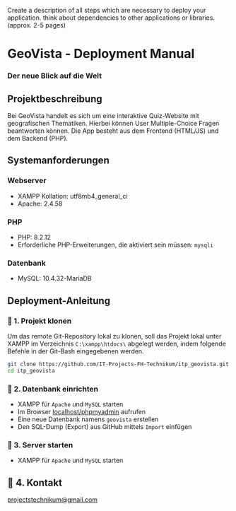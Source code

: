  Create a description of all steps which are necessary to deploy your application. think about dependencies to other applications or libraries. (approx. 2-5 pages)



# GeoVista - Deployment Manual
### Der neue Blick auf die Welt


## Projektbeschreibung
Bei GeoVista handelt es sich um eine interaktive Quiz-Website mit geografischen Thematiken. Hierbei können User Multiple-Choice Fragen beantworten können.
Die App besteht aus dem Frontend (HTML/JS) und dem Backend (PHP).

## Systemanforderungen
### Webserver
- XAMPP Kollation: utf8mb4_general_ci
- Apache: 2.4.58
### PHP
- PHP: 8.2.12
- Erforderliche PHP-Erweiterungen, die aktiviert sein müssen: `mysqli`
### Datenbank
- MySQL: 10.4.32-MariaDB



## Deployment-Anleitung

### 🧬 1. Projekt klonen
Um das remote Git-Repository lokal zu klonen, soll das Projekt lokal unter XAMPP im Verzeichnis `C:\xampp\htdocs\` abgelegt werden, indem folgende Befehle in der Git-Bash eingegebenen werden.

```bash
git clone https://github.com/IT-Projects-FH-Technikum/itp_geovista.git
cd itp_geovista
```

### 📐 2. Datenbank einrichten
- XAMPP für `Apache` und `MySQL` starten
- Im Browser [localhost/phpmyadmin](localhost/phpmyadmin) aufrufen 
- Eine neue Datenbank namens `geovista` erstellen
- Den SQL-Dump (Export) aus GitHub mittels `Import` einfügen


### 🏁 3. Server starten
- XAMPP für `Apache` und `MySQL` starten

## 📨 4. Kontakt
projectstechnikum@gmail.com